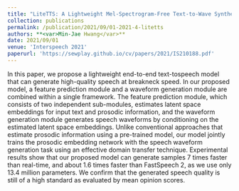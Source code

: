 ```yaml
---
title: "LiteTTS: A Lightweight Mel-Spectrogram-Free Text-to-Wave Synthesizer Based on Generative Adversarial Networks"
collection: publications
permalink: /publication/2021/09/01-2021-4-litetts
authors: **<var>Min-Jae Hwang</var>**
date: 2021/09/01
venue: 'Interspeech 2021'
paperurl: 'https://sewplay.github.io/cv/papers/2021/IS210188.pdf'
---
```

In this paper, we propose a lightweight end-to-end text-tospeech model that can generate high-quality speech at breakneck speed. In our proposed model, a feature prediction module and a waveform generation module are combined within a single framework. The feature prediction module, which consists of two independent sub-modules, estimates latent space embeddings for input text and prosodic information, and the waveform generation module generates speech waveforms by conditioning on the estimated latent space embeddings. Unlike conventional approaches that estimate prosodic information using a pre-trained model, our model jointly trains the prosodic embedding network with the speech waveform generation task using an effective domain transfer technique. Experimental results show that our proposed model can generate samples 7 times faster than real-time, and about 1.6 times faster than FastSpeech 2, as we use only 13.4 million parameters. We confirm that the generated speech quality is still of a high standard as evaluated by mean opinion scores.

